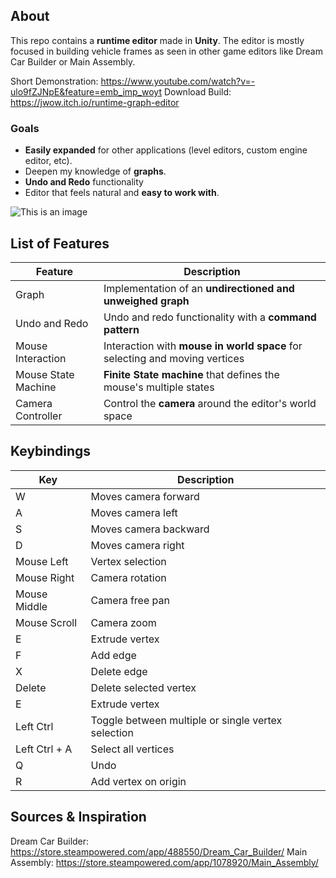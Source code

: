 ## About
This repo contains a **runtime editor** made in **Unity**. The editor is mostly focused in building vehicle frames as seen in other game editors like Dream Car Builder or Main Assembly.

Short Demonstration: https://www.youtube.com/watch?v=-ulo9fZJNpE&feature=emb_imp_woyt
Download Build: https://jwow.itch.io/runtime-graph-editor

### Goals
 - **Easily expanded** for other applications (level editors, custom engine editor, etc).
 - Deepen my knowledge of **graphs**.
 - **Undo and Redo** functionality
 - Editor that feels natural and **easy to work with**.
 
![This is an image](https://www.joaofreire.se/assets/img/projects/runtime-editor/image3.gif)

## List of Features
| Feature| Description |
|--|--|
| Graph | Implementation of an **undirectioned and unweighed graph** |
| Undo and Redo | Undo and redo functionality with a **command pattern** |
| Mouse Interaction | Interaction with **mouse in world space** for selecting and moving vertices |
| Mouse State Machine | **Finite State machine** that defines the mouse's multiple states |
| Camera Controller | Control the **camera** around the editor's world space  |

## Keybindings
| Key| Description |
|--|--|
| W| Moves camera forward |
| A | Moves camera left|
| S | Moves camera backward|
| D | Moves camera right |
| Mouse Left | Vertex selection |
| Mouse Right | Camera rotation |
| Mouse Middle| Camera free pan|
| Mouse Scroll | Camera zoom |
| E | Extrude vertex |
| F | Add edge |
| X | Delete edge |
| Delete | Delete selected vertex |
| E | Extrude vertex |
| Left Ctrl | Toggle between multiple or single vertex selection |
| Left Ctrl + A | Select all vertices |
| Q | Undo |
| R | Add vertex on origin |

## Sources & Inspiration
Dream Car Builder: https://store.steampowered.com/app/488550/Dream_Car_Builder/
Main Assembly: https://store.steampowered.com/app/1078920/Main_Assembly/
